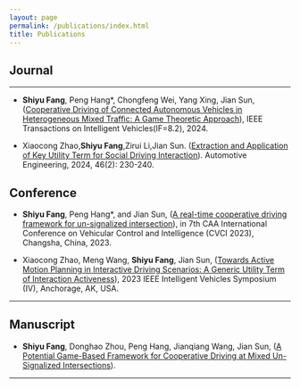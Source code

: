 ```yaml
---
layout: page
permalink: /publications/index.html
title: Publications
---
```


## Journal

---

- **Shiyu Fang**, Peng Hang*, Chongfeng Wei, Yang Xing, Jian Sun, ([Cooperative Driving of Connected Autonomous Vehicles in Heterogeneous Mixed Traffic: A Game Theoretic Approach](https://ieeexplore.ieee.org/document/10529605)), IEEE Transactions on Intelligent Vehicles(IF=8.2), 2024.
  
- Xiaocong Zhao,**Shiyu Fang**,Zirui Li,Jian Sun. ([Extraction and Application of Key Utility Term for Social Driving Interaction](https://www.qichegongcheng.com/CN/10.19562/j.chinasae.qcgc.2024.02.005)). Automotive Engineering, 2024, 46(2): 230-240. 
  <br>
  
## Conference 

- **Shiyu Fang**, Peng Hang*, and Jian Sun, ([A real-time cooperative driving framework for un-signalized intersection](https://ieeexplore.ieee.org/document/10397236)), in 7th CAA International Conference on Vehicular Control and Intelligence (CVCI 2023), Changsha, China, 2023.

- Xiaocong Zhao, Meng Wang, **Shiyu Fang**, Jian Sun, ([Towards Active Motion Planning in Interactive Driving Scenarios: A Generic Utility Term of Interaction Activeness](https://ieeexplore.ieee.org/document/10186564)), 2023 IEEE Intelligent Vehicles Symposium (IV), Anchorage, AK, USA. 
  <br>

---

## Manuscript

- **Shiyu Fang**, Donghao Zhou, Peng Hang, Jianqiang Wang, Jian Sun, ([A Potential Game-Based Framework for Cooperative Driving at Mixed Un-Signalized Intersections](https://papers.ssrn.com/sol3/papers.cfm?abstract_id=4501464)). 
  <br>

---


